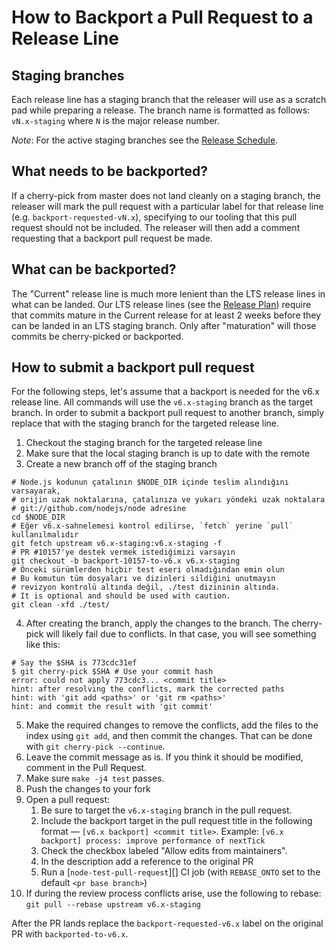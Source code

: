 # How to Backport a Pull Request to a Release Line

## Staging branches

Each release line has a staging branch that the releaser will use as a scratch pad while preparing a release. The branch name is formatted as follows: `vN.x-staging` where `N` is the major release number.

*Note*: For the active staging branches see the [Release Schedule](https://github.com/nodejs/Release#release-schedule1).

## What needs to be backported?

If a cherry-pick from master does not land cleanly on a staging branch, the releaser will mark the pull request with a particular label for that release line (e.g. `backport-requested-vN.x`), specifying to our tooling that this pull request should not be included. The releaser will then add a comment requesting that a backport pull request be made.

## What can be backported?

The "Current" release line is much more lenient than the LTS release lines in what can be landed. Our LTS release lines (see the [Release Plan](https://github.com/nodejs/Release#release-plan)) require that commits mature in the Current release for at least 2 weeks before they can be landed in an LTS staging branch. Only after "maturation" will those commits be cherry-picked or backported.

## How to submit a backport pull request

For the following steps, let's assume that a backport is needed for the v6.x release line. All commands will use the `v6.x-staging` branch as the target branch. In order to submit a backport pull request to another branch, simply replace that with the staging branch for the targeted release line.

1. Checkout the staging branch for the targeted release line
2. Make sure that the local staging branch is up to date with the remote
3. Create a new branch off of the staging branch

```shell
# Node.js kodunun çatalının $NODE_DIR içinde teslim alındığını varsayarak,
# orijin uzak noktalarına, çatalınıza ve yukarı yöndeki uzak noktalara
# git://github.com/nodejs/node adresine
cd $NODE_DIR
# Eğer v6.x-sahnelemesi kontrol edilirse, `fetch` yerine `pull` kullanılmalıdır
git fetch upstream v6.x-staging:v6.x-staging -f
# PR #10157'ye destek vermek istediğimizi varsayın
git checkout -b backport-10157-to-v6.x v6.x-staging
# Önceki sürümlerden hiçbir test eseri olmadığından emin olun
# Bu komutun tüm dosyaları ve dizinleri sildiğini unutmayın
# revizyon kontrolü altında değil, ./test dizininin altında.
# It is optional and should be used with caution.
git clean -xfd ./test/
```

4. After creating the branch, apply the changes to the branch. The cherry-pick will likely fail due to conflicts. In that case, you will see something like this:

```shell
# Say the $SHA is 773cdc31ef
$ git cherry-pick $SHA # Use your commit hash
error: could not apply 773cdc3... <commit title>
hint: after resolving the conflicts, mark the corrected paths
hint: with 'git add <paths>' or 'git rm <paths>'
hint: and commit the result with 'git commit'
```

5. Make the required changes to remove the conflicts, add the files to the index using `git add`, and then commit the changes. That can be done with `git cherry-pick --continue`.
6. Leave the commit message as is. If you think it should be modified, comment in the Pull Request.
7. Make sure `make -j4 test` passes.
8. Push the changes to your fork
9. Open a pull request:
   1. Be sure to target the `v6.x-staging` branch in the pull request.
   2. Include the backport target in the pull request title in the following format — `[v6.x backport] <commit title>`. Example: `[v6.x backport] process: improve performance of nextTick`
   3. Check the checkbox labeled "Allow edits from maintainers".
   4. In the description add a reference to the original PR
   5. Run a [`node-test-pull-request`][] CI job (with `REBASE_ONTO` set to the default `<pr base branch>`)
10. If during the review process conflicts arise, use the following to rebase: `git pull --rebase upstream v6.x-staging`

After the PR lands replace the `backport-requested-v6.x` label on the original PR with `backported-to-v6.x`.
